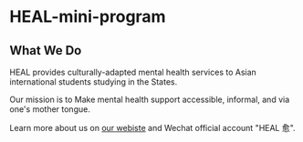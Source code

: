 # HEAL-mini-program

## What We Do

HEAL provides culturally-adapted mental health services to Asian international students studying in the States.  

Our mission is to Make mental health support accessible, informal, and via one's mother tongue.  

 Learn more about us on [our webiste](https://www.healwithus.net/) and Wechat official account "HEAL 愈".
